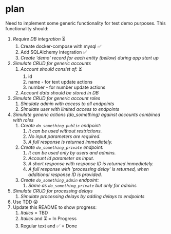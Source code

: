 # plan

Need to implement some generic functionality for test demo purposes. This
functionality should:

1. _Require DB integration_ :hourglass_flowing_sand:
    1. Create docker-compose with mysql :white_check_mark:
    1. Add SQLAlchemy integration :white_check_mark:
    1. _Create 'demo' record for each entity (bellow) during app start up_
1. _Simulate CRUD for generic accounts_
    1. _Account should consist of:_ :hourglass_flowing_sand:
        1. id
        1. name - for text update actions
        1. number - for number update actions
    1. _Account data should be stored in DB_
1. _Simulate CRUD for generic account roles_
    1. _Simulate admin with access to all endpoints_
    1. _Simulate user with limited access to endpoints_
1. _Simulate generic actions (do_something) against accounts combined with roles_
    1. _Create `do_something_public` endpoint:_
        1. _It can be used without restrictions._
        1. _No input parameters are required._
        1. _A full response is returned immediately._
    1. _Create `do_something_private` endpoint:_
        1. _It can be used only by users and admins._
        1. _Account id parameter as input._
        1. _A short response with response ID is returned immediately._
        1. _A full response with 'processing delay' is returned, when additional
           response ID is provided._
    1. _Create `do_something_admin` endpoint:_
        1. _Same as `do_something_private` but only for admins_
1. _Simulate CRUD for processing delays_
    1. _Simulate processing delays by adding delays to endpoints_
1. Use TDD :stuck_out_tongue_winking_eye:
1. Update this README to show progress:
    1. _Italics_ = TBD
    1. _Italics_ and :hourglass_flowing_sand: = In Progress
    1. Regular text and :white_check_mark: = Done
